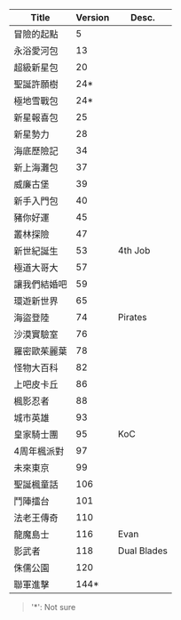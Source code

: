 |Title|Version|Desc.|
|----|----|----|
|冒險的起點|5|
|永浴愛河包|13|
|超級新星包|20|
|聖誕許願樹|24*|
|極地雪戰包|24*|
|新星報喜包|25|
|新星勢力|28|
|海底歷險記|34|
|新上海灘包|37|
|威廉古堡|39|
|新手入門包|40|
|豬你好運|45|
|叢林探險|47|
|新世紀誕生|53|4th Job|
|極道大哥大|57|
|讓我們結婚吧|59|
|環遊新世界|65|
|海盜登陸|74|Pirates|
|沙漠實驗室|76|
|羅密歐茱麗葉|78|
|怪物大百科|82|
|上吧皮卡丘|86|
|楓影忍者|88|
|城市英雄|93|
|皇家騎士團|95|KoC|
|4周年楓派對|97|
|未來東京|99|
|聖誕楓童話|106|
|鬥陣擂台|101|
|法老王傳奇|110|
|龍魔島士|116|Evan|
|影武者|118|Dual Blades|
|侏儒公園|120|
|聯軍進擊|144*|

> '*': Not sure
